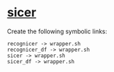# [sicer](https://hpc.nih.gov/apps/sicer.html)

Create the following symbolic links:
```
recognicer -> wrapper.sh
recognicer_df -> wrapper.sh
sicer -> wrapper.sh
sicer_df -> wrapper.sh
```
